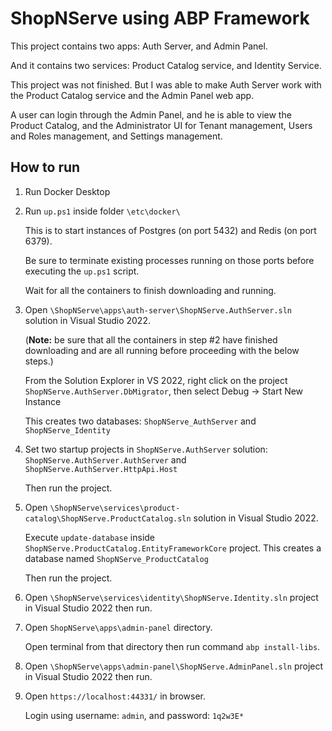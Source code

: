 # ShopNServe using ABP Framework

This project contains two apps: Auth Server, and Admin Panel.

And it contains two services: Product Catalog service, and Identity Service.

This project was not finished. But I was able to make Auth Server work with the Product Catalog service and the Admin Panel web app.

A user can login through the Admin Panel, and he is able to view the Product Catalog, and the Administrator UI for Tenant management, Users and Roles management, and Settings management.


## How to run

1. Run Docker Desktop


2. Run `up.ps1` inside folder `\etc\docker\`

   This is to start instances of Postgres (on port 5432) and Redis (on port 6379).

   Be sure to terminate existing processes running on those ports before executing the `up.ps1` script.

   Wait for all the containers to finish downloading and running.


3. Open `\ShopNServe\apps\auth-server\ShopNServe.AuthServer.sln` solution in Visual Studio 2022.

   (**Note:** be sure that all the containers in step #2 have finished downloading and are all running before proceeding with the below steps.)

   From the Solution Explorer in VS 2022, right click on the project `ShopNServe.AuthServer.DbMigrator`, then select Debug -> Start New Instance

   This creates two databases: `ShopNServe_AuthServer` and `ShopNServe_Identity`


4. Set two startup projects in `ShopNServe.AuthServer` solution: `ShopNServe.AuthServer.AuthServer` and `ShopNServe.AuthServer.HttpApi.Host`

   Then run the project.


5. Open `\ShopNServe\services\product-catalog\ShopNServe.ProductCatalog.sln` solution in Visual Studio 2022.

   Execute `update-database` inside `ShopNServe.ProductCatalog.EntityFrameworkCore` project. This creates a database named `ShopNServe_ProductCatalog`

   Then run the project.


6. Open `\ShopNServe\services\identity\ShopNServe.Identity.sln` project in Visual Studio 2022 then run.


7. Open `ShopNServe\apps\admin-panel` directory.

   Open terminal from that directory then run command `abp install-libs`.


8. Open `\ShopNServe\apps\admin-panel\ShopNServe.AdminPanel.sln` project in Visual Studio 2022 then run.


9. Open `https://localhost:44331/` in browser.

   Login using username: `admin`, and password: `1q2w3E*`

